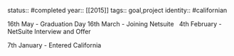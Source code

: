 status:: #completed
year:: [[2015]]
tags:: goal,project
identity:: #californian


16th May - Graduation Day
16th March - Joining Netsuite  
4th February - NetSuite Interview and Offer

7th January - Entered California
